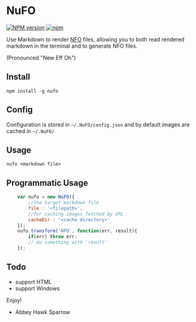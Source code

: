 NuFO
====
[![NPM version](https://img.shields.io/npm/v/nufo.svg)]()
[![npm](https://img.shields.io/npm/dt/nufo.svg)]()

Use Markdown to render [NFO](https://en.wikipedia.org/wiki/.nfo) files, allowing you to both read rendered markdown in the terminal and to generate NFO files.

(Pronounced "New Eff Oh")

Install
-------

`npm install -g nufo`

Config
-----

Configuration is stored in `~/.NuFO/config.json` and by default images are cached in `~/.NuFO/`

Usage
-----

`nufo <markdown file>`

Programmatic Usage
------------------

```js
    var nufo = new NuFO({
        //the target markdown file
        file : '<filepath>',
        //for caching images fetched by URL
        cacheDir : '<cache directory>'
    });
    nufo.transform('NFO', function(err, result){
        if(err) throw err;
        // do something with 'result'
    });
```

Todo
-----
- support HTML
- support Windows

Enjoy!

- Abbey Hawk Sparrow
